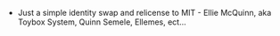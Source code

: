 - Just a simple identity swap and relicense to MIT - Ellie McQuinn, aka Toybox System, Quinn Semele, Ellemes, ect...